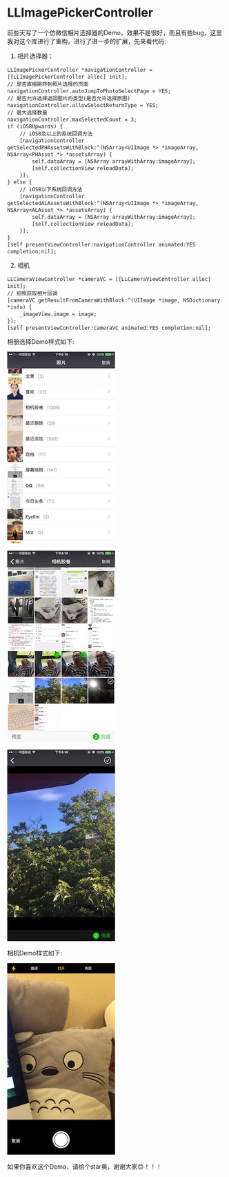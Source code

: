 # LLImagePickerController

前些天写了一个仿微信相片选择器的Demo，效果不是很好，而且有些bug，这里我对这个库进行了重构，进行了进一步的扩展，先来看代码:

1. 相片选择器：
```
LLImagePickerController *navigationController = [[LLImagePickerController alloc] init];
// 是否直接跳转到照片选择的页面
navigationController.autoJumpToPhotoSelectPage = YES;
// 是否允许选择返回图片的类型(是否允许选择原图)
navigationController.allowSelectReturnType = YES;
// 最大选择数量
navigationController.maxSelectedCount = 3;
if (iOS8Upwards) {
    // iOS8及以上的系统回调方法
    [navigationController getSelectedPHAssetsWithBlock:^(NSArray<UIImage *> *imageArray, NSArray<PHAsset *> *assetsArray) {
        self.dataArray = [NSArray arrayWithArray:imageArray];
        [self.collectionView reloadData];
    }];
} else {
    // iOS8以下系统回调方法
    [navigationController getSelectedALAssetsWithBlock:^(NSArray<UIImage *> *imageArray, NSArray<ALAsset *> *assetsArray) {
        self.dataArray = [NSArray arrayWithArray:imageArray];
        [self.collectionView reloadData];
    }];
}
[self presentViewController:navigationController animated:YES completion:nil];
```

2. 相机
```
LLCameraViewController *cameraVC = [[LLCameraViewController alloc] init];
// 拍照获取相片回调
[cameraVC getResultFromCameraWithBlock:^(UIImage *image, NSDictionary *info) {
    _imageView.image = image;
}];
[self presentViewController:cameraVC animated:YES completion:nil];
```

相册选择Demo样式如下:


![WeChat_1471947475.jpeg](WeChat_1471947475.jpeg)

![WeChat_1471947474.jpeg](WeChat_1471947474.jpeg)

![WeChat_1471947476.jpeg](WeChat_1471947476.jpeg)



相机Demo样式如下:

![WeChat_1471947616.jpeg](WeChat_1471947616.jpeg)


如果你喜欢这个Demo，请给个star奥，谢谢大家😊！！！
